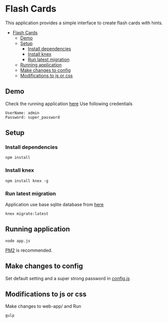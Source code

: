 # Flash Cards

This application provides a simple interface to create flash cards with hints.
<!-- TOC -->

- [Flash Cards](#flash-cards)
    - [Demo](#demo)
    - [Setup](#setup)
        - [Install dependencies](#install-dependencies)
        - [Install knex](#install-knex)
        - [Run latest migration](#run-latest-migration)
    - [Running application](#running-application)
    - [Make changes to config](#make-changes-to-config)
    - [Modifications to js or css](#modifications-to-js-or-css)

<!-- /TOC -->

## Demo
Check the running application [here](http://demo.ashwanik.in)
Use following credentials
```
UserName: admin
Password: super_password
```
## Setup

### Install dependencies

```
npm install

```

### Install knex

```
npm install knex -g
```

### Run latest migration

Application use base sqlite database from [here](https://github.com/jwasham/computer-science-flash-cards/blob/master/cards-jwasham-extreme.db)

```
knex migrate:latest
```

## Running application
```
node app.js
```

[PM2](https://github.com/Unitech/pm2) is recommended.

## Make changes to config

Set default setting and a super strong password in  [config.js](/config.js)

## Modifications to js or css

Make changes to web-app/ and Run

```
gulp
```
 